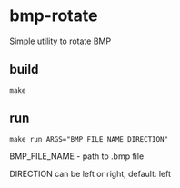 # bmp-rotate
Simple utility to rotate BMP

## build
```
make
```

## run
```
make run ARGS="BMP_FILE_NAME DIRECTION"
```
BMP_FILE_NAME - path to .bmp file

DIRECTION can be left or right, default: left
